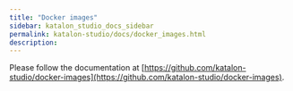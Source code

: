 ```yaml
---
title: "Docker images" 
sidebar: katalon_studio_docs_sidebar
permalink: katalon-studio/docs/docker_images.html 
description: 
---
```

Please follow the documentation at [https://github.com/katalon-studio/docker-images](https://github.com/katalon-studio/docker-images).